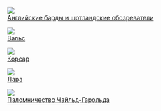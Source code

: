 ![](/books/poetry/Джордж%20Гордон%20Байрон/Английские%20барды%20и%20шотландские%20обозреватели.jpg)  
[Английские барды и шотландские обозреватели](/books/poetry/Джордж%20Гордон%20Байрон/Английские%20барды%20и%20шотландские%20обозреватели)

![](/books/poetry/Джордж%20Гордон%20Байрон/Вальс.jpg)  
[Вальс](/books/poetry/Джордж%20Гордон%20Байрон/Вальс)

![](/books/poetry/Джордж%20Гордон%20Байрон/Корсар.jpg)  
[Корсар](/books/poetry/Джордж%20Гордон%20Байрон/Корсар)

![](/books/poetry/Джордж%20Гордон%20Байрон/Лара.jpg)  
[Лара](/books/poetry/Джордж%20Гордон%20Байрон/Лара)

![](/books/poetry/Джордж%20Гордон%20Байрон/Паломничество%20Чайльд-Гарольда.jpg)  
[Паломничество Чайльд-Гарольда](/books/poetry/Джордж%20Гордон%20Байрон/Паломничество%20Чайльд-Гарольда)
